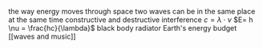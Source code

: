 the way energy moves through space
two waves can be in the same place at the same time
constructive and destructive interference
$c=\lambda \cdot \nu$
$E= h \nu = \frac{hc}{\lambda}$
black body radiator
Earth's energy budget
[[waves and music]]
